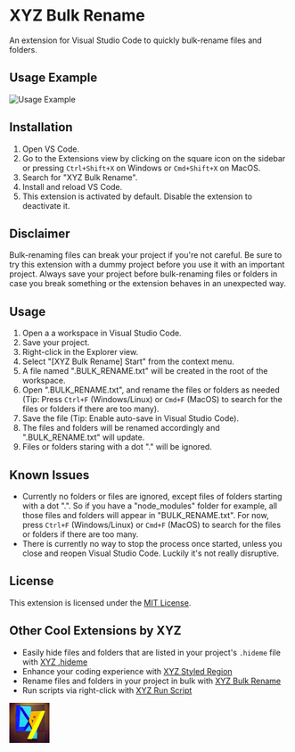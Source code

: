 # XYZ Bulk Rename

An extension for Visual Studio Code to quickly bulk-rename files and folders.

## Usage Example

![Usage Example](xyz_vscode_extension_bulk_rename/example.gif)

## Installation

1. Open VS Code.
2. Go to the Extensions view by clicking on the square icon on the sidebar or pressing `Ctrl+Shift+X` on Windows or `Cmd+Shift+X` on MacOS.
3. Search for "XYZ Bulk Rename".
4. Install and reload VS Code.
5. This extension is activated by default. Disable the extension to deactivate it.

## Disclaimer

Bulk-renaming files can break your project if you're not careful. Be sure to try this extension with a dummy project before you use it with an important project. Always save your project before bulk-renaming files or folders in case you break something or the extension behaves in an unexpected way.

## Usage

1. Open a a workspace in Visual Studio Code.
2. Save your project.
3. Right-click in the Explorer view.
4. Select "[XYZ Bulk Rename] Start" from the context menu.
5. A file named ".BULK_RENAME.txt" will be created in the root of the workspace.
6. Open ".BULK_RENAME.txt", and rename the files or folders as needed (Tip: Press `Ctrl+F` (Windows/Linux) or `Cmd+F` (MacOS) to search for the files or folders if there are too many).
7. Save the file (Tip: Enable auto-save in Visual Studio Code).
8. The files and folders will be renamed accordingly and ".BULK_RENAME.txt" will update.
9. Files or folders staring with a dot "." will be ignored.

## Known Issues

- Currently no folders or files are ignored, except files of folders starting with a dot ".". So if you have a "node_modules" folder for example, all those files and folders will appear in "BULK_RENAME.txt". For now, press `Ctrl+F` (Windows/Linux) or `Cmd+F` (MacOS) to search for the files or folders if there are too many.
- There is currently no way to stop the process once started, unless you close and reopen Visual Studio Code. Luckily it's not really disruptive.

## License

This extension is licensed under the [MIT License](LICENSE).

## Other Cool Extensions by XYZ

- Easily hide files and folders that are listed in your project's `.hideme` file with [XYZ .hideme](https://marketplace.visualstudio.com/items?itemName=robmllze.xyz-hideme)
- Enhance your coding experience with [XYZ Styled Region](https://marketplace.visualstudio.com/items?itemName=robmllze.xyz-styled-region)
- Rename files and folders in your project in bulk with [XYZ Bulk Rename](https://marketplace.visualstudio.com/items?itemName=robmllze.xyz-bulk-rename)
- Run scripts via right-click with [XYZ Run Script](https://marketplace.visualstudio.com/items?itemName=robmllze.xyz-run-script)

<img src="xyz_vscode_extension_bulk_rename/icon.png" alt="Alt text" width="72px" height="72px"/>
